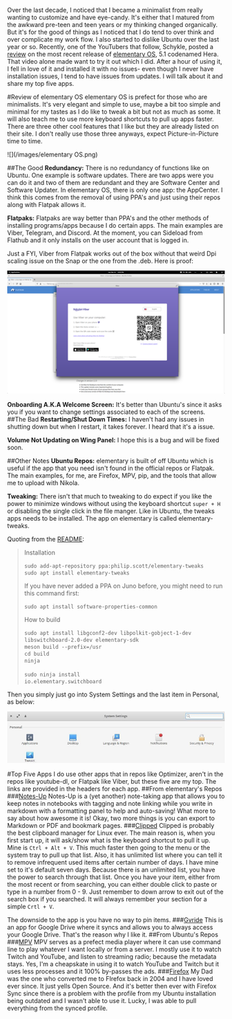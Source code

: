 <!--
.. title: elementary OS Hera
.. slug: elementary-os-hera
.. date: 2019-12-16 21:45:00 UTC-05:00
.. tags: elementary OS
.. category: Sense of Freedom
.. link: 
.. description:
.. type: text
-->

Over the last decade, I noticed that I became a minimalist from really wanting to customize and have eye-candy. It's either that I matured from the awkward pre-teen and teen years or my thinking changed organically. But it's for the good of things as I noticed that I do tend to over think and over complicate my work flow. I also started to dislike Ubuntu over the last year or so. Recently, one of the YouTubers that follow,  Schykle, posted a [review](https://youtu.be/89hzz4HJUJg) on the most recent release of [elementary OS](https://elementary.io/), 5.1 codenamed Hera. That video alone made want to try it out which I did. After a hour of using it, I fell in love of it and installed it with no issues- even though I never have installation issues, I tend to have issues from updates. I will talk about it and share my top five apps.

#Review of elementary OS
elementary OS is prefect for those who are minimalists. It's very elegant and simple to use, maybe a bit too simple and minimal for my tastes as I do like to tweak a bit but not as much as some. It will also teach me to use more keyboard shortcuts to pull up apps faster. There are three other cool features that I like but they are already listed on their site. I don't really use those three anyways, expect Picture-in-Picture time to time.

![](/images/elementary OS.png)

##The Good
**Redundancy:** There is no redundancy of functions like on Ubuntu. One example is software updates. There are two apps were you can do it and two of them are redundant and they are Software Center and Software Updater. In elementary OS, there is only one app: the AppCenter. I think this comes from the removal of using PPA's and just using their repos along with Flatpak allows it. 

**Flatpaks:** Flatpaks are way better than PPA's and the other methods of installing programs/apps because I do certain apps. The main examples are Viber, Telegram, and Discord. At the moment, you can Sideload from Flathub and it only installs on the user account that is logged in.

Just a FYI, Viber from Flatpak works out of the box without that weird Dpi scaling issue on the Snap or the one from the .deb. Here is proof:

![](/images/Viber.png)

**Onboarding A.K.A Welcome Screen:** It's better than Ubuntu's since it asks you if you want to change settings associated to each of the screens.
##The Bad
**Restarting/Shut Down Times:** I haven't had any issues in shutting down but when I restart, it takes forever. I heard that it's a issue.

**Volume Not Updating on Wing Panel:** I hope this is a bug and will be fixed soon.

##Other Notes
**Ubuntu Repos:** elementary is built of off Ubuntu which is useful if the app that you need isn't found in the official repos or Flatpak. The main examples, for me, are Firefox, MPV, pip, and the tools that allow me to upload with Nikola.

**Tweaking:** There isn't that much to tweaking to do expect if you like the power to minimize windows without using the keyboard shortcut `super + H` or disabling the single click in the file manger. Like in Ubuntu, the tweaks apps needs to be installed. The app on elementary is called elementary-tweaks.

Quoting from the [README](https://github.com/elementary-tweaks/elementary-tweaks/blob/master/README.md):

>Installation
>
> ```
>sudo add-apt-repository ppa:philip.scott/elementary-tweaks
>sudo apt install elementary-tweaks
>```
>
>If you have never added a PPA on Juno before, you might need to run this command first: 
>```
>sudo apt install software-properties-common
>```
>
>How to build
>
>```
>sudo apt install libgconf2-dev libpolkit-gobject-1-dev libswitchboard-2.0-dev elementary-sdk
>meson build --prefix=/usr
>cd build
>ninja
>
>sudo ninja install
>io.elementary.switchboard
>```

Then you simply just go into System Settings and the last item in Personal, as below:

![](/images/ElmTweak.jpeg)

#Top Five Apps
I do use other apps that in repos like Optimizer, aren't in the repos like youtube-dl, or Flatpak like Viber, but these five are my top. The links are provided in the headers for each app.
##From elementary's  Repos
###[Notes-Up](https://appcenter.elementary.io/com.github.philip-scott.notes-up/)
Notes-Up is a (yet another) note-taking app that allows you to keep notes in notebooks with tagging and note linking while you write in markdown with a formatting panel to help and auto-saving! What more to say about how awesome it is! Okay, two more things is you can export to Markdown or PDF and bookmark pages.
###[Clipped](https://appcenter.elementary.io/com.github.davidmhewitt.clipped)
Clipped is probably the best clipboard manager for Linux ever. The main reason is, when you first start up, it will ask/show what is the keyboard shortcut to pull it up. Mine is `Ctrl + Alt + V`. This much faster then going to the menu or the system tray to pull up that list. Also, it has unlimited list where you can tell it to remove infrequent used items after certain number of days. I have mine set to it's default seven days. Because there is an unlimited list, you have the power to search through that list. Once you have your item, either from the most recent or from searching, you can either double click to paste or type in a number from 0 - 9. Just remember to down arrow to exit out of the search box if you searched. It will always remember your section for a simple `Crtl + V`.

The downside to the app is you have no way to pin items.
###[Gvride](https://appcenter.elementary.io/com.github.bcedu.vgrive)
This is an app for Google Drive where it syncs and allows you to always access your Google Drive. That's the reason why I like it.
##From Ubuntu's Repos
###[MPV](https://mpv.io/)
MPV serves as a prefect media player where it can use command line to play whatever I want locally or from a server. I mostly use it to watch Twitch and YouTube, and listen to streaming radio; because the metadata stays. Yes, I'm a cheapskate in using it to watch YouTube and Twitch but it uses less processes and it 100% by-passes the ads.
###[Firefox](https://www.mozilla.org/en-US/firefox/)
My Dad was the one who converted me to FIrefox back in 2004 and I have loved ever since. It just yells Open Source. And it's better then ever with Firefox Sync since there is a problem with the profile from my Ubuntu installation being outdated and I wasn't able to use it. Lucky, I was able to pull everything from the synced profile.